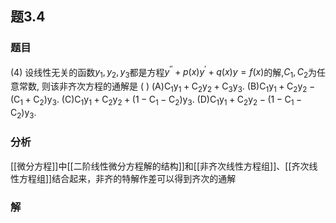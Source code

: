 ## 题3.4
### 题目
(4) 设线性无关的函数${y}_{1},{y}_{2},{y}_{3}$都是方程${y}^{\prime \prime } + p( x) {y}^{\prime } + q( x) y = f( x)$的解,${C}_{1},{C}_{2}$为任意常数, 则该非齐次方程的通解是 ( )
(A)${\mathrm{C}}_{1}{\mathrm{y}}_{1} + {\mathrm{C}}_{2}{\mathrm{y}}_{2} + {\mathrm{C}}_{3}{\mathrm{y}}_{3}$. 
(B)${\mathrm{C}}_{1}{\mathrm{y}}_{1} + {\mathrm{C}}_{2}{\mathrm{y}}_{2} - ( {{\mathrm{C}}_{1} + {\mathrm{C}}_{2}}) {\mathrm{y}}_{3}$.
(C)${\mathrm{C}}_{1}{\mathrm{y}}_{1} + {\mathrm{C}}_{2}{\mathrm{y}}_{2} + ( {1 - {\mathrm{C}}_{1} - {\mathrm{C}}_{2}}) {\mathrm{y}}_{3}$. 
(D)${\mathrm{C}}_{1}{\mathrm{y}}_{1} + {\mathrm{C}}_{2}{\mathrm{y}}_{2} - ( {1 - {\mathrm{C}}_{1} - {\mathrm{C}}_{2}}) {\mathrm{y}}_{3}$.
### 分析
[[微分方程]]中[[二阶线性微分方程解的结构]]和[[非齐次线性方程组]]、[[齐次线性方程组]]结合起来，非齐的特解作差可以得到齐次的通解
### 解
